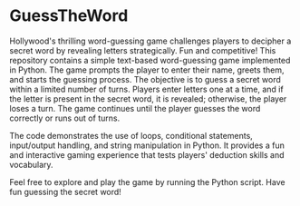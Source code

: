 # GuessTheWord
Hollywood's thrilling word-guessing game challenges players to decipher a secret word by revealing letters strategically. Fun and competitive!
This repository contains a simple text-based word-guessing game implemented in Python. The game prompts the player to enter their name, greets them, and starts the guessing process. The objective is to guess a secret word within a limited number of turns. Players enter letters one at a time, and if the letter is present in the secret word, it is revealed; otherwise, the player loses a turn. The game continues until the player guesses the word correctly or runs out of turns.

The code demonstrates the use of loops, conditional statements, input/output handling, and string manipulation in Python. It provides a fun and interactive gaming experience that tests players' deduction skills and vocabulary. 

Feel free to explore and play the game by running the Python script. Have fun guessing the secret word!
